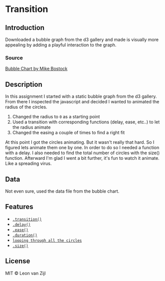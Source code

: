 # **Transition**

## **Introduction**
Downloaded a bubble graph from the d3 gallery and made is visually more appealing by adding a playful interaction to the graph.

### **Source**
[Bubble Chart by Mike Bostock](https://bl.ocks.org/mbostock/4063269)

## **Description**
In this assignment I started with a static bubble graph from the d3 gallery. From there I inspected the javascript and decided I wanted to animated the radius of the circles.

1. Changed the radius to ```0``` as a starting point
2. Used a transition with corresponding functions (delay, ease, etc..) to let the radius animate
3. Changed the easing a couple of times to find a right fit

At this point I got the circles animating. But it wasn't really that hard. So I figured lets animate them one by one. In order to do so I needed a function with a delay. I also needed to find the total number of circles with the size() function. Afterward I'm glad I went a bit further, it's fun to watch it animate. Like a spreading virus.

## **Data**
Not even sure, used the data file from the bubble chart.

## **Features**
*   [`.transition()`](https://github.com/d3/d3-transition)
*   [`.delay()`](https://github.com/d3/d3-transition)
*   [`.ease()`](https://github.com/d3/d3-ease)
*   [`.duration()`](https://github.com/d3/d3-transition)
*   [`looping through all the circles`](https://stackoverflow.com/questions/3583724/how-do-i-add-a-delay-in-a-javascript-loop)
*   [`.size()`](https://stackoverflow.com/questions/31208915/d3-selectall-count-results)

## **License**
MIT © Leon van Zijl
